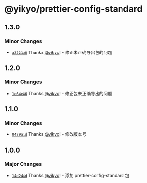 # @yikyo/prettier-config-standard

## 1.3.0

### Minor Changes

- [`a2321a8`](https://github.com/yikyo/packages/commit/a2321a84db766a3fffd3c9280132c8d6a17960ba) Thanks [@yikyo](https://github.com/yikyo)! - 修正未正确导出包的问题

## 1.2.0

### Minor Changes

- [`1e64e86`](https://github.com/yikyo/packages/commit/1e64e86ac51240c46e43ab17032cb2c6c111e21c) Thanks [@yikyo](https://github.com/yikyo)! - 修正包未正确导出的问题

## 1.1.0

### Minor Changes

- [`0429a1d`](https://github.com/yikyo/packages/commit/0429a1dbb62938eb3775cb02b0f73c76374807fd) Thanks [@yikyo](https://github.com/yikyo)! - 修改版本号

## 1.0.0

### Major Changes

- [`14d244d`](https://github.com/yikyo/packages/commit/14d244dc022d9af940b7509e18abcbc5bf54c8bc) Thanks [@yikyo](https://github.com/yikyo)! - 添加 prettier-config-standard 包

